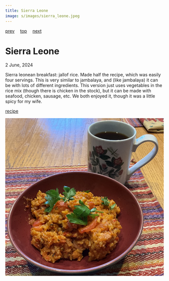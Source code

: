 ```yaml
---
title: Sierra Leone
image: s/images/sierra_leone.jpeg
---
```

[prev](seychelles.md)&emsp;
[top](../index.md)&emsp;
[next](singapore.md)
# Sierra Leone
2 June, 2024

Sierra leonean breakfast: jallof rice. Made half the recipe, which was
easily four servings. This is very similar to jambalaya, and (like
jambalaya) it can be with lots of different ingredients. This version
just uses vegetables in the rice mix (though there is chicken in the
stock), but it can be made with seafood, chicken, sausage, etc. We
both enjoyed it, though it was a little spicy for my wife.

[recipe](https://www.seriouseats.com/nigerian-jollof-rice-recipe-6741471)

![breakfast](images/sierra_leone.jpeg)
